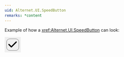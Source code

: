 ```yaml
---
uid: Alternet.UI.SpeedButton
remarks: *content
---
```


Example of how a <xref:Alternet.UI.SpeedButton> can look:

![SpeedButton](images/SpeedButton.png)
